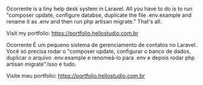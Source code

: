 Ocorrente is a tiny   help desk system in Laravel. All you have to do is to run "composer update,   configure databse,  duplicate the file .env.example and rename it as .env and then run  php artisan migrate." That's all.

Visit my portfolio: https://portfolio.hellostudio.com.br



Ocorrente É um pequeno sistema de gerenciamento de contatos no Laravel. Você só precisa rodar o "composer update,  configurar o  banco de dados, duplicar o arquivo .env.example e renomeá-lo para .env e depois rodar php artisan migrate".Isso é tudo.

Visite meu portfolio: https://portfolio.hellostudio.com.br
